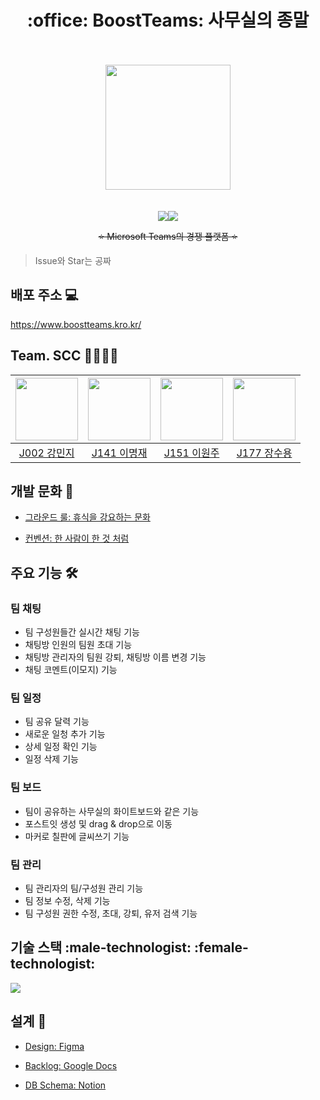 <h1 align="center">:office: BoostTeams: 사무실의 종말</h1>

<br />
<br />
<div align="center"><img src="https://user-images.githubusercontent.com/47925079/139364260-81f6ac46-7fd3-4395-8ec7-d539d41dedac.png" width="200"></div>
<br />
<br />

<div align="center"><img src="https://hits.seeyoufarm.com/api/count/incr/badge.svg?url=https%3A%2F%2Fgithub.com%2Fboostcampwm-2021%2FWEB29-BoostTeams&count_bg=%237B68DC&title_bg=%23464775&icon=&icon_color=%23E7E7E7&title=hits&edge_flat=false"/><img src="https://img.shields.io/github/stars/boostcampwm-2021/WEB29-BoostTeams.svg?style=flat&label=star"></div>
<p style="text-decoration: line-through;" align="center">⭐ Microsoft Teams의 경쟁 플랫폼 ⭐</p>

> Issue와 Star는 공짜

## 배포 주소 💻

https://www.boostteams.kro.kr/

## Team. SCC 👷‍♂️👷‍♀️
|[<img src="https://github.com/mminjg.png" width="100px">](https://github.com/mminjg)|[<img src="https://github.com/leemir.png" width="100px">](https://github.com/leemir)|[<img src="https://github.com/wonju-dev.png" width="100px">](https://github.com/wonju-dev)|[<img src="https://github.com/waterdrag0n.png" width="100px">](https://github.com/waterdrag0n)|
|:---:|:---:|:---:|:---:|
|[J002 강민지](https://github.com/mminjg) | [J141 이명재](https://github.com/leemir) | [J151 이원주](https://github.com/wonju-dev) | [J177 장수용](https://github.com/waterdrag0n)

## 개발 문화 🍻

- [그라운드 룰: 휴식을 강요하는 문화](https://github.com/boostcampwm-2021/WEB29-BoostTeams/wiki/%EA%B7%B8%EB%9D%BC%EC%9A%B4%EB%93%9C%EB%A3%B0)

- [컨벤션: 한 사람이 한 것 처럼](https://github.com/boostcampwm-2021/WEB29-BoostTeams/wiki/%EC%BB%A8%EB%B2%A4%EC%85%98)

## 주요 기능 :hammer_and_wrench:

### 팀 채팅
- 팀 구성원들간 실시간 채팅 기능
- 채팅방 인원의 팀원 초대 기능 
- 채팅방 관리자의 팀원 강퇴, 채팅방 이름 변경 기능 
- 채팅 코멘트(이모지) 기능
### 팀 일정
- 팀 공유 달력 기능 
- 새로운 일청 추가 기능
- 상세 일정 확인 기능
- 일정 삭제 기능 
### 팀 보드
- 팀이 공유하는 사무실의 화이트보드와 같은 기능
- 포스트잇 생성 및 drag & drop으로 이동
- 마커로 칠판에 글씨쓰기 기능

### 팀 관리
- 팀 관리자의 팀/구성원 관리 기능
- 팀 정보 수정, 삭제 기능
- 팀 구성원 권한 수정, 초대, 강퇴, 유저 검색 기능

## 기술 스택 :male-technologist: :female-technologist:

![](https://i.imgur.com/U9dEC0D.png)

## 설계 🎨

- [Design: Figma](https://www.figma.com/file/ARSNGmB4baVv48Os7TrELl/Teams?node-id=0%3A1)

- [Backlog: Google Docs](https://docs.google.com/spreadsheets/d/1xsavcgsEpVtQNjWshUdCxH5Vqc1FIca0p2LQfSkZy4g)

- [DB Schema: Notion](https://www.notion.so/DB-Schema-1dadf07949f4445c9102ed82acb19ab5)


